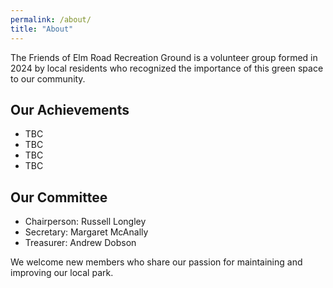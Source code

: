 ```yaml
---
permalink: /about/
title: "About"
---
```


The Friends of Elm Road Recreation Ground is a volunteer group formed in 2024 by local residents who recognized the importance of this green space to our community.

## Our Achievements
- TBC
- TBC
- TBC
- TBC

## Our Committee
- Chairperson: Russell Longley
- Secretary: Margaret McAnally
- Treasurer: Andrew Dobson

We welcome new members who share our passion for maintaining and improving our local park.
